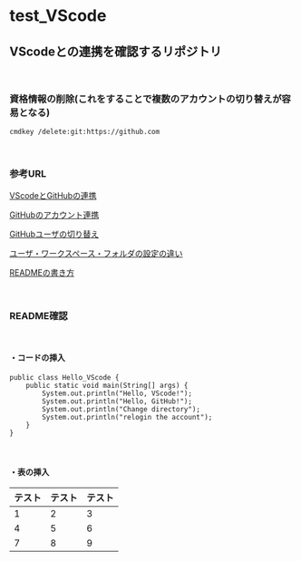 # test_VScode

## VScodeとの連携を確認するリポジトリ

<br>

### 資格情報の削除(これをすることで複数のアカウントの切り替えが容易となる)
`cmdkey /delete:git:https://github.com`

<br>

### 参考URL
[VScodeとGitHubの連携](https://breezegroup.co.jp/202102/vscode-github-windows/?msclkid=ca6daf56b6db11ec8cdd5e6bbb67115c)

[GitHubのアカウント連携](https://qiita.com/tn_movie/items/5dee0092704cd28ed85c?msclkid=ba71b905b6dc11ec83acef5e083c511f)

[GitHubユーザの切り替え](https://wood-roots.com/web/tool-editor/2553?msclkid=43daad23b6ed11eca62a1a1cc1606740)

[ユーザ・ワークスペース・フォルダの設定の違い](https://creating-homepage.com/archives/9365)

[READMEの書き方](https://docs.github.com/ja/get-started/writing-on-github/getting-started-with-writing-and-formatting-on-github/basic-writing-and-formatting-syntax)

<br>

### README確認
<br>

#### ・コードの挿入
```
public class Hello_VScode {
    public static void main(String[] args) {
        System.out.println("Hello, VScode!");
        System.out.println("Hello, GitHub!");
        System.out.println("Change directory");
        System.out.println("relogin the account");
    }
}
```
<br>

#### ・表の挿入
| テスト | テスト | テスト |
| ------ | ------ | ------ |
| 1      | 2      | 3      |
| 4      | 5      | 6      |
| 7      | 8      | 9      |
